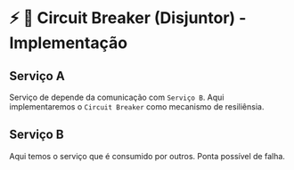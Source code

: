 # :zap: :no_good: Circuit Breaker (Disjuntor) - Implementação

## Serviço A

Serviço de depende da comunicação com `Serviço B`.
Aqui implementaremos o `Circuit Breaker` como mecanismo de resiliênsia.

## Serviço B

Aqui temos o serviço que é consumido por outros.
Ponta possível de falha.
